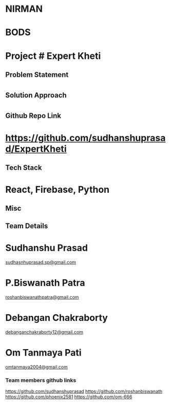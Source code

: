 # NIRMAN
# BODS

# Project # Expert Kheti



## Problem Statement
# 

## Solution Approach
# 

## Github Repo Link
# https://github.com/sudhanshuprasad/ExpertKheti

## Tech Stack
# React, Firebase, Python

## Misc





## Team Details
# Sudhanshu Prasad
sudhasnhuprasad.sp@gmail.com
# P.Biswanath Patra
roshanbiswanathpatra@gmail.com
# Debangan Chakraborty
debanganchakraborty12@gmail.com
# Om Tanmaya Pati 
omtanmaya2004@gmail.com

### Team members github links
https://github.com/sudhanshuprasad
https://github.com/roshanbiswanath
https://github.com/phoenix2581
https://github.com/om-666
